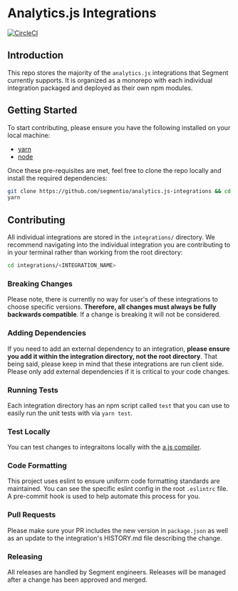 # Analytics.js Integrations

[![CircleCI](https://ci.segment.com/gh/segmentio/analytics.js-integrations.svg?style=svg&circle-token=3902c34188b9a248fb3cf745442f626e8bbc89a5)](https://ci.segment.com/gh/segmentio/analytics.js-integrations)

## Introduction
This repo stores the majority of the `analytics.js` integrations that Segment currently supports. It is organized as a monorepo with each individual integration packaged and deployed as their own npm modules.

## Getting Started
To start contributing, please ensure you have the following installed on your local machine:

- [yarn](https://yarnpkg.com/en/)
- [node](https://nodejs.org/en/)

Once these pre-requisites are met, feel free to clone the repo locally and install the required dependencies:

```bash
git clone https://github.com/segmentio/analytics.js-integrations && cd analytics.js-integrations
yarn
```

## Contributing
All individual integrations are stored in the `integrations/` directory. We recommend navigating into the individual integration you are contributing to in your terminal rather than working from the root directory:

```bash
cd integrations/<INTEGRATION_NAME>
```

### Breaking Changes
Please note, there is currently no way for user's of these integrations to choose specific versions. **Therefore, all changes must always be fully backwards compatible**. If a change is breaking it will not be considered.

### Adding Dependencies
If you need to add an external dependency to an integration, **please ensure you add it within the integration directory, not the root directory**. That being said, please keep in mind that these integrations are run client side. Please only add external dependencies if it is critical to your code changes.

### Running Tests
Each integration directory has an npm script called `test` that you can use to easily run the unit tests with via `yarn test`.

### Test Locally
You can test changes to integraitons locally with the [a.js compiler](https://github.com/segmentio/analytics.js-integrations/tree/master/compiler).

### Code Formatting
This project uses eslint to ensure uniform code formatting standards are maintained. You can see the specific eslint config in the root `.eslintrc` file. A pre-commit hook is used to help automate this process for you.

### Pull Requests
Please make sure your PR includes the new version in `package.json` as well as an update to the integration's HISTORY.md file describing the change.

### Releasing
All releases are handled by Segment engineers. Releases will be managed after a change has been approved and merged.

